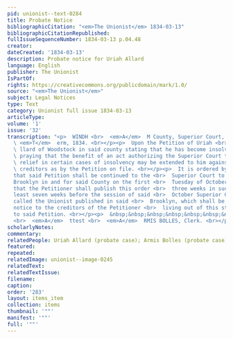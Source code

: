 ```yaml
---
pid: unionist--text-0284
title: Probate Notice
bibliographicCitation: "<em>The Unionist</em> 1834-03-13"
bibliographicCitationRepublished: 
fullIssueSequenceNumber: 1834-03-13 p.04.48
creator: 
dateCreated: '1834-03-13'
description: Probate notice for Uriah Allard
language: English
publisher: The Unionist
IsPartOf: 
rights: https://creativecommons.org/publicdomain/mark/1.0/
source: "<em>The Unionist</em>"
subject: Legal Notices
type: Text
category: Unionist full issue 1834-03-13
articleType: 
volume: '1'
issue: '32'
transcription: "<p>  WINDH <br>  <em>A</em>  M County, Superior Court, January <br>
  \ <em>T</em>  erm, 1834. <br></p><p>  Upon the Petition of Uriah <br>  <em>A</em>
  \ llard of Woodstock in said county stating that he has become insolvent and <br>
  \ praying that the benefit of an act authorizing the Superior Court to grant <br>
  \ relief in certain cases of insolvency may be extended to him against his <br>
  \ creditors as by the Petition on file. <br></p><p>  It is ordered by this Court
  that said Petition shall be continued to the <br>  Superior Court to be holden at
  Brooklyn in and for said County on the first <br>  Tuesday of October next, and
  that the Petitioner shall publish this order <br>  three weeks in succession at
  least seven weeks before the session of said <br>  October Superior Court in a newspaper
  called the Unionist published in said <br>  Brooklyn, which shall be sufficient
  notice to the creditors of the Petitioner <br>  living out of this state to answer
  to said Petition. <br></p><p>  &nbsp;&nbsp;&nbsp;&nbsp;&nbsp;&nbsp;&nbsp;&nbsp;&nbsp;&nbsp;&nbsp;&nbsp;&nbsp;&nbsp;&nbsp;&nbsp;&nbsp;&nbsp;&nbsp;&nbsp;&nbsp;&nbsp;&nbsp;
  <br>  <em>A</em>  ttest <br>  <em>A</em>  RMIS BOLLES, Clerk. <br></p><p></p>"
scholarlyNotes: 
commentary: 
relatedPeople: Uriah Allard (probate case); Armis Bolles (probate case)
featured: 
repeated: 
relatedImage: unionist--image-0245
relatedText: 
relatedTextIssue: 
filename: 
caption: 
order: '283'
layout: items_item
collection: items
thumbnail: '""'
manifest: '""'
full: '""'
---
```

